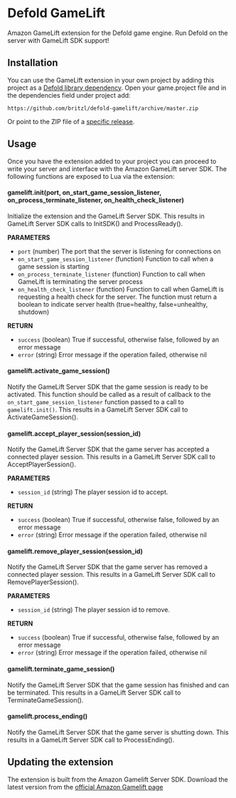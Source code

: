 # Defold GameLift
Amazon GameLift extension for the Defold game engine. Run Defold on the server with GameLift SDK support!

## Installation
You can use the GameLift extension in your own project by adding this project as a [Defold library dependency](http://www.defold.com/manuals/libraries/). Open your game.project file and in the dependencies field under project add:

	https://github.com/britzl/defold-gamelift/archive/master.zip

Or point to the ZIP file of a [specific release](https://github.com/britzl/defold-gamelift/releases).

## Usage
Once you have the extension added to your project you can proceed to write your server and interface with the Amazon GameLift server SDK. The following functions are exposed to Lua via the extension:

#### gamelift.init(port, on_start_game_session_listener, on_process_terminate_listener, on_health_check_listener)
Initialize the extension and the GameLift Server SDK. This results in GameLift Server SDK calls to InitSDK() and ProcessReady().

**PARAMETERS**
* ```port``` (number) The port that the server is listening for connections on
* ```on_start_game_session_listener``` (function) Function to call when a game session is starting
* ```on_process_terminate_listener``` (function) Function to call when GameLift is terminating the server process
* ```on_health_check_listener``` (function) Function to call when GameLift is requesting a health check for the server. The function must return a boolean to indicate server health (true=healthy, false=unhealthy, shutdown)

**RETURN**
* ```success``` (boolean) True if successful, otherwise false, followed by an error message
* ```error``` (string) Error message if the operation failed, otherwise nil

#### gamelift.activate_game_session()
Notify the GameLift Server SDK that the game session is ready to be activated. This function should be called as a result of callback to the ```on_start_game_session_listener``` function passed to a call to ```gamelift.init()```. This results in a GameLift Server SDK call to ActivateGameSession().

#### gamelift.accept_player_session(session_id)
Notify the GameLift Server SDK that the game server has accepted a connected player session. This results in a GameLift Server SDK call to AcceptPlayerSession().

**PARAMETERS**
* ```session_id``` (string) The player session id to accept.

**RETURN**
* ```success``` (boolean) True if successful, otherwise false, followed by an error message
* ```error``` (string) Error message if the operation failed, otherwise nil

#### gamelift.remove_player_session(session_id)
Notify the GameLift Server SDK that the game server has removed a connected player session. This results in a GameLift Server SDK call to RemovePlayerSession().

**PARAMETERS**
* ```session_id``` (string) The player session id to remove.

**RETURN**
* ```success``` (boolean) True if successful, otherwise false, followed by an error message
* ```error``` (string) Error message if the operation failed, otherwise nil

#### gamelift.terminate_game_session()
Notify the GameLift Server SDK that the game session has finished and can be terminated. This results in a GameLift Server SDK call to TerminateGameSession().

#### gamelift.process_ending()
Notify the GameLift Server SDK that the game server is shutting down. This results in a GameLift Server SDK call to ProcessEnding().

## Updating the extension
The extension is built from the Amazon Gamelift Server SDK. Download the latest version from the [official Amazon Gamelift page](https://aws.amazon.com/gamelift/getting-started/)
